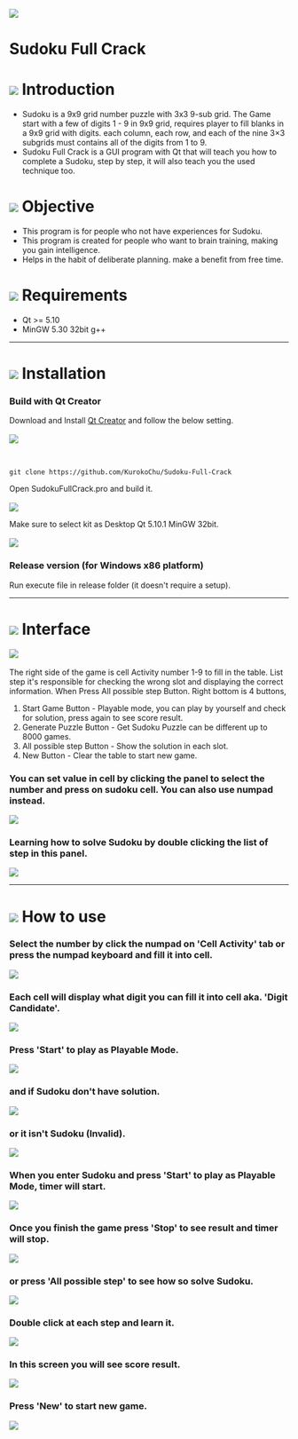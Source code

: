 ![](img/banner.png)

# Sudoku Full Crack

# ![](img/pen.png) Introduction
- Sudoku is a 9x9 grid number puzzle with 3x3 9-sub grid. The Game start with a few of digits 1 - 9 in 9x9 grid,
requires player to fill blanks in a 9x9 grid with digits. each column, each row, and each of the nine 3×3 subgrids must contains all of the digits from 1 to 9.
- Sudoku Full Crack is a GUI program with Qt that will teach you how to complete a Sudoku, step by step, it will also teach you the used technique too.

# ![](img/doc.png) Objective
- This program is for people who not have experiences for Sudoku.
- This program is created for people who want to brain training, making you gain intelligence.
- Helps in the habit of deliberate planning. make a benefit from free time.

# ![](img/check.png) Requirements
* Qt >= 5.10
* MinGW 5.30 32bit g++

---

# ![](img/build.png) Installation
### Build with Qt Creator
Download and Install [Qt Creator](https://www.qt.io/download) and follow the below setting.
<br><br>
![](img/set.png)

<br>

    git clone https://github.com/KurokoChu/Sudoku-Full-Crack

Open SudokuFullCrack.pro and build it.
<br><br>
![](img/build_proj1.png)

Make sure to select kit as Desktop Qt 5.10.1 MinGW 32bit.
<br><br>
![](img/build_proj2.png)

### Release version (for Windows x86 platform)
Run execute file in release folder (it doesn't require a setup).

---

# ![](img/monitor.png) Interface
![](img/ui_3.png) 
<br><br>
The right side of the game is cell Activity number 1-9 to fill in the table.
List step it's responsible for checking the wrong slot and displaying the correct information. When Press All possible step Button.
Right bottom is 4 buttons, 
1. Start Game Button - Playable mode, you can play by yourself and check for solution, press again to see score result.
2. Generate Puzzle Button - Get Sudoku Puzzle can be different up to 8000 games.
3. All possible step Button - Show the solution in each slot.
4. New Button - Clear the table to start new game.<br>
### You can set value in cell by clicking the panel to select the number and press on sudoku cell. You can also use numpad instead.
![](img/ui_1.png)<br>
### Learning how to solve Sudoku by double clicking the list of step in this panel.
![](img/ui_2.png)<br>

---
# ![](img/use_0.png) How to use
### Select the number by click the numpad on 'Cell Activity' tab or press the numpad keyboard and fill it into cell.
![](img/use_1.png)

### Each cell will display what digit you can fill it into cell aka. 'Digit Candidate'.
![](img/use_2.png)

### Press 'Start' to play as Playable Mode.
![](img/use_3.png)

### and if Sudoku don't have solution.
![](img/use_4.png)

### or it isn't Sudoku (Invalid).
![](img/use_5.png)

### When you enter Sudoku and press 'Start' to play as Playable Mode, timer will start.
![](img/use_6.png)

### Once you finish the game press 'Stop' to see result and timer will stop.
![](img/use_7.png)

### or press 'All possible step' to see how so solve Sudoku.
![](img/use_8.png)

### Double click at each step and learn it.
![](img/use_9.png)

### In this screen you will see score result.
![](img/use_10.png)

### Press 'New' to start new game.
![](img/use_11.png)
